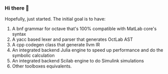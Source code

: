 ### Hi there 👋

<!--
**octlab/octlab** is a ✨ _special_ ✨ repository because its `README.md` (this file) appears on your GitHub profile.

Here are some ideas to get you started:

- 🔭 I’m currently working on ...
- 🌱 I’m currently learning ...
- 👯 I’m looking to collaborate on ...
- 🤔 I’m looking for help with ...
- 💬 Ask me about ...
- 📫 How to reach me: ...
- 😄 Pronouns: ...
- ⚡ Fun fact: ...
-->

Hopefully, just started.
The initial goal is to have:

1. A bnf grammar for octave that's 100% compatible with MatLab core's syntax
2. A yacc based lexer and parser that generates OctLab AST
3. A cpp codegen class that generate llvm IR
4. An integrated backend Julia engine to speed up performance and do the symbolic calculation 
5. An integrated backend Scilab engine to do Simulink simulations
6. Other toolboxes equivalents.


